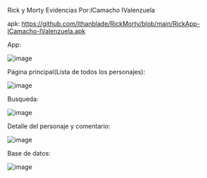 Rick y Morty Evidencias 
Por:ICamacho IValenzuela

apk: https://github.com/Ithanblade/RickMorty/blob/main/RickApp-ICamacho-IValenzuela.apk

App:

![image](https://github.com/user-attachments/assets/a6c4c248-5196-4851-9c78-0b828fa1e37b)

Página principal(Lista de todos los personajes):

![image](https://github.com/user-attachments/assets/9232889b-0822-49f0-9581-e58491702a76)

Busqueda:

![image](https://github.com/user-attachments/assets/21f24c6e-6300-4744-8184-5b4aee7f43dc)

Detalle del personaje y comentario:

![image](https://github.com/user-attachments/assets/bd33165c-d0af-4d4a-a5d4-274a89ac0fae)

Base de datos:

![image](https://github.com/user-attachments/assets/b99013b5-3818-4d74-b96b-5fd66dea89f5)

